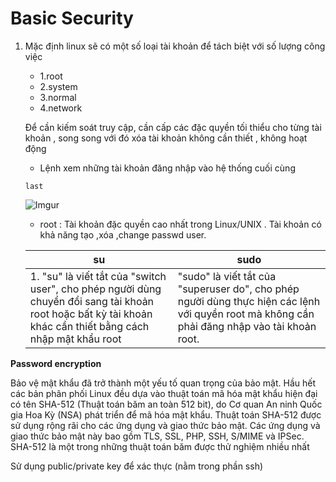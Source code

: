 # Basic Security

1. Mặc định linux sẽ có một số loại tài khoản để tách biệt với số lượng công việc 
    - 1.root
    - 2.system
    - 3.normal
    - 4.network
    
    Để cần kiếm soát truy cập, cần cấp các đặc quyền tối thiểu cho từng tài khoản , song song với đó xóa tài khoản không cần thiết , không hoạt động
    
    - Lệnh xem những tài khoản đăng nhập vào hệ thống cuối cùng
    
    `last`
    
    ![Imgur](https://i.imgur.com/JezRDzT.png)
    
    - root : Tài khoản đặc quyền cao nhất trong Linux/UNIX . Tài khoản có khả năng tạo ,xóa ,change passwd user.
    
     
    
    | su | sudo |
    | --- | --- |
    | 1. "su" là viết tắt của "switch user", cho phép người dùng chuyển đổi sang tài khoản root hoặc bất kỳ tài khoản khác cần thiết bằng cách nhập mật khẩu root | "sudo" là viết tắt của "superuser do", cho phép người dùng thực hiện các lệnh với quyền root mà không cần phải đăng nhập vào tài khoản root. |
    

 **Password encryption**

Bảo vệ mật khẩu đã trở thành một yếu tố quan trọng của bảo mật. Hầu hết các bản phân phối Linux đều dựa vào thuật toán mã hóa mật khẩu hiện đại có tên SHA-512 (Thuật toán băm an toàn 512 bit), do Cơ quan An ninh Quốc gia Hoa Kỳ (NSA) phát triển để mã hóa mật khẩu. Thuật toán SHA-512 được sử dụng rộng rãi cho các ứng dụng và giao thức bảo mật. Các ứng dụng và giao thức bảo mật này bao gồm TLS, SSL, PHP, SSH, S/MIME và IPSec. SHA-512 là một trong những thuật toán băm được thử nghiệm nhiều nhất

Sử dụng public/private key để xác thực  (nằm trong phần ssh)